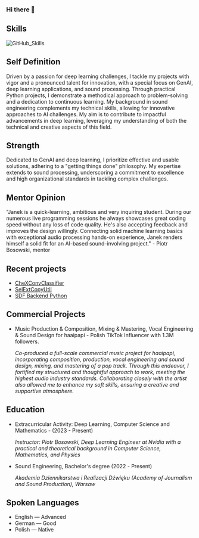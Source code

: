 ### Hi there 👋
## Skills
![GitHub_Skills](https://github.com/Jan-Swiderski/Jan-Swiderski/assets/152731859/528bc0a2-8ecd-4381-b757-dce2788f4266)

## Self Definition
Driven by a passion for deep learning challenges, I tackle my projects with vigor and a pronounced talent for innovation, with a special focus on GenAI, deep learning applications, and sound processing. Through practical Python projects, I demonstrate a methodical approach to problem-solving and a dedication to continuous learning. My background in sound engineering complements my technical skills, allowing for innovative approaches to AI challenges. My aim is to contribute to impactful advancements in deep learning, leveraging my understanding of both the technical and creative aspects of this field.

## Strength
Dedicated to GenAI and deep learning, I prioritize effective and usable solutions, adhering to a "getting things done" philosophy. My expertise extends to sound processing, underscoring a commitment to excellence and high organizational standards in tackling complex challenges.

## Mentor Opinion
"Janek is a quick-learning, ambitious and very inquiring student. During our numerous live programming sessions he always showcases great coding speed without any loss of code quality. He's also accepting feedback and improves the design willingly. Connecting solid machine learning basics with exceptional audio processing hands-on experience, Janek renders himself a solid fit for an AI-based sound-involving project." - Piotr Bosowski, mentor

## Recent projects
- [CheXConvClassifier](https://github.com/Jan-Swiderski/CheXConvClassifier)
- [SelExtCopyUtil](https://github.com/Jan-Swiderski/SelExtCopyUtil)
- [SDF Backend Python](https://github.com/Jan-Swiderski/sdf_backend_python)

## Commercial Projects
- Music Production & Composition, Mixing & Mastering, Vocal Engineering & Sound Design for haaipapi - Polish TikTok Influencer with 1.3M followers.

  *Co-produced a full-scale commercial music project for haaipapi, incorporating composition, production, vocal engineering and sound design, mixing, and mastering of a pop track. Through this endeavor, I fortified my        structured and thoughtful approach to work, meeting the highest audio industry standards. Collaborating closely with the artist also allowed me to enhance my soft skills, ensuring a creative and supportive atmosphere.*

## Education
- Extracurricular Activity: Deep Learning, Computer Science and Mathematics - (2023 - Present)
	  
    *Instructor: Piotr Bosowski, Deep Learning Engineer at Nvidia with a*
	  *practical and theoretical background in Computer Science,*
	  *Mathematics, and Physics*
- Sound Engineering, Bachelor's degree (2022 - Present)

	*Akademia Dziennikarstwa i Realizacji Dźwięku (Academy of Journalism and Sound Production), Warsaw*

## Spoken Languages
- English — Advanced
- German — Good
- Polish — Native
